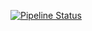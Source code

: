 [![Pipeline Status](http://screwdriver.hubbard.ninja:9000/pipelines/2/badge)](http://45.79.65.140:9000/pipelines/2/events)
